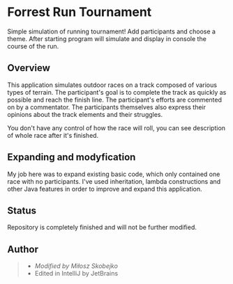 # Forrest Run Tournament
Simple simulation of running tournament! Add participants and choose a theme. After starting program will simulate and display 
in console the course of the run.  


## Overview
This application simulates outdoor races on a track composed of various types of terrain. The participant's goal is to complete 
the track as quickly as possible and reach the finish line. The participant's efforts are commented on by a commentator. 
The participants themselves also express their opinions about the track elements and their struggles.

You don't have any control of how the race will roll, you can see description of whole race after it's finished.


## Expanding and modyfication
My job here was to expand existing basic code, which only contained one race with no participants. I've used inheritation, lambda
constructions and other Java features in order to improve and expand this application.


## Status
Repository is completely finished and will not be further modified.


## Author
> * _Modified by Miłosz Skobejko_
> * Edited in IntelliJ by JetBrains
